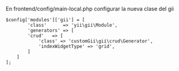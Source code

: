 En frontend/config/main-local.php configurar la nueva clase del gii

	$config['modules']['gii'] = [
            'class'      => 'yii\gii\Module',
            'generators' => [
            'crud'   => [
                'class' => 'customGii\gii\crud\Generator',
                'indexWidgetType' => 'grid',
            ]
        ]
    ];